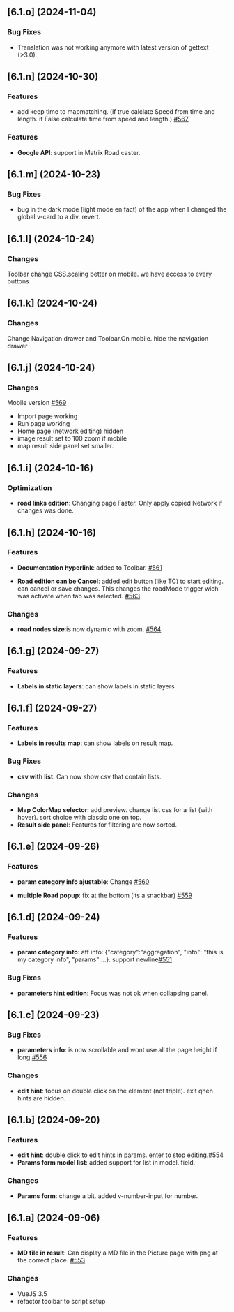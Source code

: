 ## [6.1.o] (2024-11-04)

### Bug Fixes
* Translation was not working anymore with latest version of gettext (>3.0).


## [6.1.n] (2024-10-30)

### Features
* add keep time to mapmatching. (if true calclate Speed from time and length. if False calculate time from speed and length.) [#567](https://github.com/systragroup/quetzal-network-editor/issues/567)

### Features
* **Google API**: support in Matrix Road caster.

## [6.1.m] (2024-10-23)

### Bug Fixes
* bug in the dark mode (light mode en fact) of the app when I changed the global v-card to a div. revert.

## [6.1.l] (2024-10-24)

### Changes
Toolbar change CSS.scaling better on mobile. we have access to every buttons

## [6.1.k] (2024-10-24)

### Changes
Change Navigation drawer and Toolbar.On mobile. hide the navigation drawer

## [6.1.j] (2024-10-24)

### Changes
Mobile version [#569](https://github.com/systragroup/quetzal-network-editor/issues/569)
* Import page working
* Run page working
* Home page (network editing) hidden
* image result set to 100 zoom if mobile
* map result side panel set smaller.


## [6.1.i] (2024-10-16)

### Optimization
* **road links edition**: Changing page Faster. Only apply copied Network if changes was done. 

## [6.1.h] (2024-10-16)

### Features
* **Documentation hyperlink**: added to Toolbar.  [#561](https://github.com/systragroup/quetzal-network-editor/issues/561)

* **Road edition can be Cancel**: added edit button (like TC) to start editing. can cancel or save changes. This changes the roadMode trigger wich was activate when tab was selected. [#563](https://github.com/systragroup/quetzal-network-editor/issues/563)

### Changes
* **road nodes size**:is now dynamic with zoom.  [#564](https://github.com/systragroup/quetzal-network-editor/issues/564)

## [6.1.g] (2024-09-27)

### Features
* **Labels in static layers**: can show labels in static layers

## [6.1.f] (2024-09-27)

### Features
* **Labels in results map**: can show labels on result map.

### Bug Fixes
* **csv with list**: Can now show csv that contain lists.

### Changes
* **Map ColorMap selector**: add preview. change list css for a list (with hover). sort choice with classic one on top.
* **Result side panel**: Features for filtering are now sorted.

## [6.1.e] (2024-09-26)

### Features
* **param category info ajustable**: Change [#560](https://github.com/systragroup/quetzal-network-editor/issues/560)

* **multiple Road popup**: fix at the bottom (its a snackbar) [#559](https://github.com/systragroup/quetzal-network-editor/issues/559)

## [6.1.d] (2024-09-24)

### Features
* **param category info**: aff info: {"category":"aggregation", "info": "this is my category info", "params":...}. support newline[#551](https://github.com/systragroup/quetzal-network-editor/issues/551)

### Bug Fixes
* **parameters hint edition**: Focus was not ok when collapsing panel.

## [6.1.c] (2024-09-23)

### Bug Fixes
* **parameters info**: is now scrollable and wont use all the page height if long.[#556](https://github.com/systragroup/quetzal-network-editor/issues/556)

### Changes
* **edit hint**: focus on double click on the element (not triple). exit qhen hints are hidden.

## [6.1.b] (2024-09-20)

### Features
* **edit hint**: double click to edit hints in params. enter to stop editing.[#554](https://github.com/systragroup/quetzal-network-editor/issues/554)
* **Params form model list**: added support for list in model. field.

### Changes
* **Params form**: change a bit. added v-number-input for number.


## [6.1.a] (2024-09-06)

### Features
* **MD file in result**: Can display a MD file in the Picture page with png at the correct place. [#553](https://github.com/systragroup/quetzal-network-editor/issues/553)

### Changes
* VueJS 3.5
* refactor toolbar to script setup